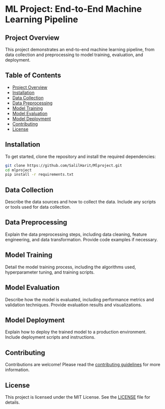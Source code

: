 # ML Project: End-to-End Machine Learning Pipeline

## Project Overview
This project demonstrates an end-to-end machine learning pipeline, from data collection and preprocessing to model training, evaluation, and deployment.

## Table of Contents
- [Project Overview](#project-overview)
- [Installation](#installation)
- [Data Collection](#data-collection)
- [Data Preprocessing](#data-preprocessing)
- [Model Training](#model-training)
- [Model Evaluation](#model-evaluation)
- [Model Deployment](#model-deployment)
- [Contributing](#contributing)
- [License](#license)

## Installation
To get started, clone the repository and install the required dependencies:
```bash
git clone https://github.com/SalilHarit/Mlproject.git
cd mlproject
pip install -r requirements.txt
```

## Data Collection
Describe the data sources and how to collect the data. Include any scripts or tools used for data collection.

## Data Preprocessing
Explain the data preprocessing steps, including data cleaning, feature engineering, and data transformation. Provide code examples if necessary.

## Model Training
Detail the model training process, including the algorithms used, hyperparameter tuning, and training scripts.

## Model Evaluation
Describe how the model is evaluated, including performance metrics and validation techniques. Provide evaluation results and visualizations.

## Model Deployment
Explain how to deploy the trained model to a production environment. Include deployment scripts and instructions.

## Contributing
Contributions are welcome! Please read the [contributing guidelines](CONTRIBUTING.md) for more information.

## License
This project is licensed under the MIT License. See the [LICENSE](LICENSE) file for details.